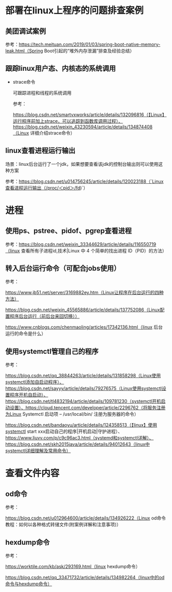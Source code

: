 # 部署在linux上程序的问题排查案例

## 美团调试案例

参考：https://tech.meituan.com/2019/01/03/spring-boot-native-memory-leak.html（Spring Boot引起的“堆外内存泄漏”排查及经验总结）



## 跟踪linux用户态、内核态的系统调用

- strace命令

  可跟踪进程和线程的系统调用

  参考：

  https://blog.csdn.net/smartvxworks/article/details/132096816（【Linux】运行程序前加上strace，可以追踪到函数库调用过程）、https://blog.csdn.net/weixin_43230594/article/details/134874408（Linux 详细介绍strace命令）



## linux查看进程运行输出

场景：linux后台运行了一个jdk，如果想要查看该jdk的控制台输出则可以使用这种方案

参考：https://blog.csdn.net/u014756245/article/details/120023188（`Linux查看进程运行输出（/proc/＜pid＞/fd)`）



# 进程

## 使用ps、pstree、pidof、pgrep查看进程

参考：https://blog.csdn.net/weixin_33344629/article/details/116550719（linux 查看所有子进程id,技术|Linux 中 4 个简单的找出进程 ID（PID）的方法）



## 转入后台运行命令（可配合jobs使用）

参考：

https://www.jb51.net/server/3169882ey.htm（Linux让程序在后台运行的四种方法）

https://blog.csdn.net/weixin_45565886/article/details/137752086（Linux配置程序后台运行（前后台来回切换））

https://www.cnblogs.com/chenmaoling/articles/17342136.html（linux 后台运行的命令是什么）



## 使用systemctl管理自己的程序

参考：

https://blog.csdn.net/qq_38844263/article/details/131858298（Linux使用systemctl添加自启动程序）、https://blog.csdn.net/sayyy/article/details/79276575（Linux使用systemctl设置程序开机自启动）、https://blog.csdn.net/tl4832194/article/details/109781230（systemctl开机启动设置）、https://cloud.tencent.com/developer/article/2296762（将服务注册为Linux Systemctl 启动项 – /usr/local/bin/ 注册为服务器的命令）

https://blog.csdn.net/bandaoyu/article/details/124358513（【linux】使用systemctl start xxx启动自己的程序|开机启动|守护进程）、https://www.liuvv.com/p/c9c96ac3.html（systemd和systemctl详解）、https://blog.csdn.net/skh2015java/article/details/94012643（linux中systemctl详细理解及常用命令）



# 查看文件内容

## od命令

参考：

https://blog.csdn.net/u012964600/article/details/134926222（Linux od命令教程：如何以各种格式转储文件(附案例详解和注意事项)）

## hexdump命令

参考：

https://worktile.com/kb/ask/293169.html（linux hexdump命令）

https://blog.csdn.net/qq_33471732/article/details/134982264（linux中的od命令与hexdump命令）



